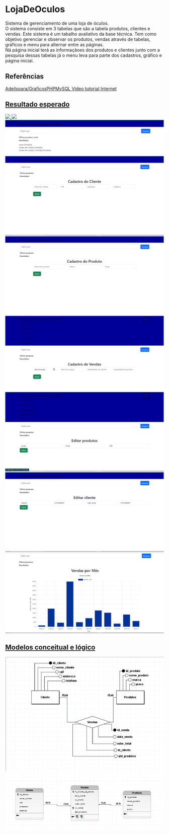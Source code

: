 # LojaDeOculos
Sistema de gerenciamento de uma loja de óculos.
<br>
O sistema consiste em 3 tabelas que são a tabela produtos, clientes e vendas. Este sistema é um tabalho avaliativo da base técnica.
Tem como objetivo gerenciar e observar os produtos, vendas através de tabelas, gráficos e menu para alternar entre as páginas.
<br>
Ná página inicial terá as informaçãoes dos produtos e clientes junto com a pesquisa dessas tabelas já o menu leva para parte dos cadastros, gráfico e página inicial.
<br>
<h2>Referências</h2>
<a href="https://github.com/Adeilsoara/GraficosPHPMySQL">Adeilsoara/GraficosPHPMySQL
<a href="">Vídeo tutorial
<a href="">Internet

<h2>Resultado esperado</h2>
<img src="resultado/pág_inicial.png">
<img src="resultado/pág_inicial2.png">
<img src="resultado/pesquisa.png">
<img src="resultado/cd_clientes.png">
<img src="resultado/cd_produtos.png">
<img src="resultado/cd_vendas.png">
<img src="resultado/editar_1.png">
<img src="resultado/editar_2.png">
<img src="resultado/grafico.png">

<h2>Modelos conceitual e lógico</h2>
<img src="resultado/conceitual.png">
<img src="resultado/lógico.png">
